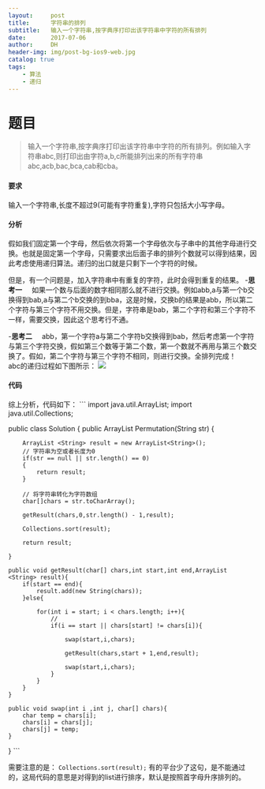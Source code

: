 ```yaml
---
layout:     post
title:      字符串的排列
subtitle:   输入一个字符串,按字典序打印出该字符串中字符的所有排列
date:       2017-07-06
author:     DH
header-img: img/post-bg-ios9-web.jpg
catalog: true
tags:
    - 算法
    - 递归
---
```

# 题目

>输入一个字符串,按字典序打印出该字符串中字符的所有排列。例如输入字符串abc,则打印出由字符a,b,c所能排列出来的所有字符串abc,acb,bac,bca,cab和cba。 

#### 要求

输入一个字符串,长度不超过9(可能有字符重复),字符只包括大小写字母。

#### 分析

假如我们固定第一个字母，然后依次将第一个字母依次与子串中的其他字母进行交换。也就是固定第一个字母，只需要求出后面子串的排列个数就可以得到结果，因此考虑使用递归算法。递归的出口就是只剩下一个字符的时候。

但是，有一个问题是，加入字符串中有重复的字符，此时会得到重复的结果。
-**思考一**
     如果一个数与后面的数字相同那么就不进行交换。例如abb,a与第一个b交换得到bab,a与第二个b交换的到bba，这是时候，交换b的结果是abb，所以第二个字符与第三个字符不用交换。但是，字符串是bab，第二个字符和第三个字符不一样，需要交换，因此这个思考行不通。
     
-**思考二**
     abb，第一个字符a与第二个字符b交换得到bab，然后考虑第一个字符与第三个字符交换，假如第三个数等于第二个数，第一个数就不再用与第三个数交换了。假如，第二个字符与第三个字符不相同，则进行交换。全排列完成！
     
abc的递归过程如下图所示：
![](http://img.blog.csdn.net/20130517151143329)


#### 代码
综上分析，代码如下：
        ```
		import java.util.ArrayList;
import java.util.Collections;

public class Solution {
    public ArrayList<String> Permutation(String str) {
       
        ArrayList <String> result = new ArrayList<String>();
        // 字符串为空或者长度为0
        if(str == null || str.length() == 0)
        {
            return result;
        }
        
        // 将字符串转化为字符数组
        char[]chars = str.toCharArray();
        
        getResult(chars,0,str.length() - 1,result);
        
        Collections.sort(result);
       
        return result;
        
    }
    
    public void getResult(char[] chars,int start,int end,ArrayList <String> result){
        if(start == end){
            result.add(new String(chars));
        }else{
        
        	for(int i = start; i < chars.length; i++){
                // 
                if(i == start || chars[start] != chars[i]){
                    
            		swap(start,i,chars);
                
                	getResult(chars,start + 1,end,result);
                
               		swap(start,i,chars);
                }
        	}
        }
    }
    
    public void swap(int i ,int j, char[] chars){
        char temp = chars[i];
        chars[i] = chars[j];
        chars[j] = temp;
    }
}
		```


需要注意的是： `Collections.sort(result);` 
有的平台少了这句，是不能通过的，这局代码的意思是对得到的list进行排序，默认是按照首字母升序排列的。
